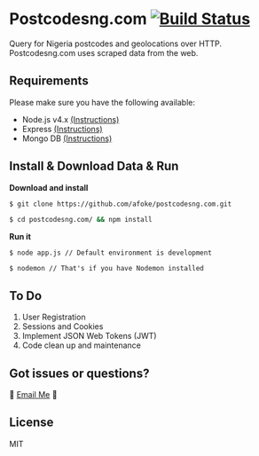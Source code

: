 # Postcodesng.com [![Build Status](https://api.travis-ci.org/postcodesng/postcodesng.com.png)](https://api.travis-ci.org/postcodesng/postcodesng.com)

Query for Nigeria postcodes and geolocations over HTTP. Postcodesng.com uses scraped data from the web.

## Requirements

Please make sure you have the following available:

- Node.js v4.x [(Instructions)](http://nodejs.org/)
- Express [(Instructions)](http://expressjs.com/en/starter/installing.html)
- Mongo DB [(Instructions)](https://docs.mongodb.com/manual/mongo/)

## Install & Download Data & Run

**Download and install**

```bash
$ git clone https://github.com/afoke/postcodesng.com.git

$ cd postcodesng.com/ && npm install
```

**Run it**

```
$ node app.js // Default environment is development

$ nodemon // That's if you have Nodemon installed
```

## To Do

1. User Registration
2. Sessions and Cookies
3. Implement JSON Web Tokens (JWT)
4. Code clean up and maintenance

## Got issues or questions?

:wave: [Email Me](mailto:oketunjifinbarrs@gmail.com)
:panda_face:

## License 

MIT
